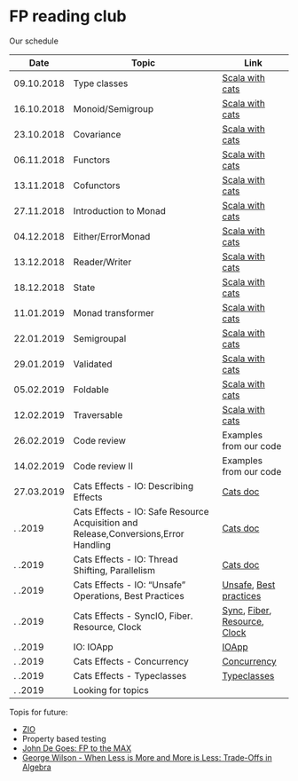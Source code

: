 # FP reading club

Our schedule

| Date        |  Topic                        | Link                                                                             |
| ----------- | ----------------------------- | -------------------------------------------------------------------------------- |
|  09.10.2018 | Type classes                  | [Scala with cats](https://books.underscore.io/scala-with-cats/scala-with-cats.html)                 |
|  16.10.2018 | Monoid/Semigroup              | [Scala with cats](https://books.underscore.io/scala-with-cats/scala-with-cats.html)                 |
|  23.10.2018 | Covariance                    | [Scala with cats](https://books.underscore.io/scala-with-cats/scala-with-cats.html)                 |
|  06.11.2018 | Functors                      | [Scala with cats](https://books.underscore.io/scala-with-cats/scala-with-cats.html)                 |
|  13.11.2018 | Cofunctors                    | [Scala with cats](https://books.underscore.io/scala-with-cats/scala-with-cats.html)                 |
|  27.11.2018 | Introduction to Monad         | [Scala with cats](https://books.underscore.io/scala-with-cats/scala-with-cats.html)                 |
|  04.12.2018 | Either/ErrorMonad             | [Scala with cats](https://books.underscore.io/scala-with-cats/scala-with-cats.html)                 |
|  13.12.2018 | Reader/Writer                 | [Scala with cats](https://books.underscore.io/scala-with-cats/scala-with-cats.html)                 |
|  18.12.2018 | State                         | [Scala with cats](https://books.underscore.io/scala-with-cats/scala-with-cats.html)                 |
|  11.01.2019 | Monad transformer             | [Scala with cats](https://books.underscore.io/scala-with-cats/scala-with-cats.html)                 |
|  22.01.2019 | Semigroupal                   | [Scala with cats](https://books.underscore.io/scala-with-cats/scala-with-cats.html)                 |
|  29.01.2019 | Validated                     | [Scala with cats](https://books.underscore.io/scala-with-cats/scala-with-cats.html)                 |
|  05.02.2019 | Foldable                      | [Scala with cats](https://books.underscore.io/scala-with-cats/scala-with-cats.html)                 |
|  12.02.2019 | Traversable                   | [Scala with cats](https://books.underscore.io/scala-with-cats/scala-with-cats.html)                 |
|  26.02.2019 | Code review                   | Examples from our code                                                           |
|  14.02.2019 | Code review II                | Examples from our code                                                           |
|  27.03.2019 | Cats Effects - IO: Describing Effects        | [Cats doc](https://typelevel.org/cats-effect/datatypes/io.html#describing-effects)           |
|    .  .2019 | Cats Effects - IO: Safe Resource Acquisition and Release,Conversions,Error Handling  | [Cats doc](https://typelevel.org/cats-effect/datatypes/io.html#safe-resource-acquisition-and-release)                 |
|    .  .2019 | Cats Effects - IO: Thread Shifting, Parallelism                             | [Cats doc](https://typelevel.org/cats-effect/datatypes/io.html#thread-shifting)                 |
|    .  .2019 | Cats Effects - IO: “Unsafe” Operations, Best Practices                            | [Unsafe](https://typelevel.org/cats-effect/datatypes/io.html#unsafe-operations), [Best practices](https://typelevel.org/cats-effect/datatypes/io.html#best-practices)                 |
|    .  .2019 | Cats Effects - SyncIO, Fiber. Resource, Clock                            | [Sync](https://typelevel.org/cats-effect/datatypes/syncio.html), [Fiber](https://typelevel.org/cats-effect/datatypes/fiber.html), [Resource](https://typelevel.org/cats-effect/datatypes/resource.html), [Clock](https://typelevel.org/cats-effect/datatypes/clock.html)                   |
|    .  .2019 | IO: IOApp                           | [IOApp](https://typelevel.org/cats-effect/datatypes/ioapp.html)                |
|    .  .2019 | Cats Effects - Concurrency | [Concurrency](https://typelevel.org/cats-effect/concurrency/)                 |
|    .  .2019 | Cats Effects - Typeclasses | [Typeclasses](https://typelevel.org/cats-effect/typeclasses/)                 |
|    .  .2019 | Looking for topics |                  |


Topis for future:
 - [ZIO](https://scalaz.github.io/scalaz-zio/)
 - Property based testing
 - [John De Goes: FP to the MAX](https://www.youtube.com/watch?v=sxudIMiOo68)
 - [George Wilson - When Less is More and More is Less: Trade-Offs in Algebra](https://www.youtube.com/watch?v=VXl0EEd8IcU)

